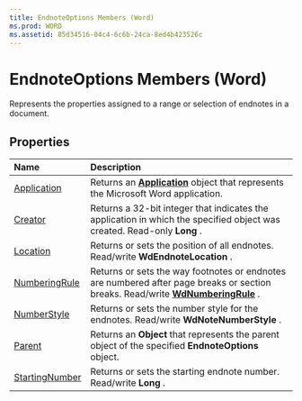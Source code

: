 ```yaml
---
title: EndnoteOptions Members (Word)
ms.prod: WORD
ms.assetid: 85d34516-04c4-6c6b-24ca-8ed4b423526c
---
```



# EndnoteOptions Members (Word)
Represents the properties assigned to a range or selection of endnotes in a document.

## Properties



|**Name**|**Description**|
|:-----|:-----|
|[Application](endnoteoptions-application-property-word.md)|Returns an  **[Application](application-object-word.md)** object that represents the Microsoft Word application.|
|[Creator](endnoteoptions-creator-property-word.md)|Returns a 32-bit integer that indicates the application in which the specified object was created. Read-only  **Long** .|
|[Location](endnoteoptions-location-property-word.md)|Returns or sets the position of all endnotes. Read/write  **WdEndnoteLocation** .|
|[NumberingRule](endnoteoptions-numberingrule-property-word.md)|Returns or sets the way footnotes or endnotes are numbered after page breaks or section breaks. Read/write  **[WdNumberingRule](wdnumberingrule-enumeration-word.md)** .|
|[NumberStyle](endnoteoptions-numberstyle-property-word.md)|Returns or sets the number style for the endnotes. Read/write  **WdNoteNumberStyle** .|
|[Parent](endnoteoptions-parent-property-word.md)|Returns an  **Object** that represents the parent object of the specified **EndnoteOptions** object.|
|[StartingNumber](endnoteoptions-startingnumber-property-word.md)|Returns or sets the starting endnote number. Read/write  **Long** .|

